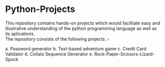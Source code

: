 # Python-Projects
This repository contains hands-on projects which would facilitate easy and illustrative understanding of the python programming language as well as its aplications.  
The repository consists of the following projects :- 

a. Password generator 
b. Text-based adventure game 
c. Credit Card Validator 
d. Collatz Sequence Generator
e. Rock-Paper-Scissors-Lizard-Spock
